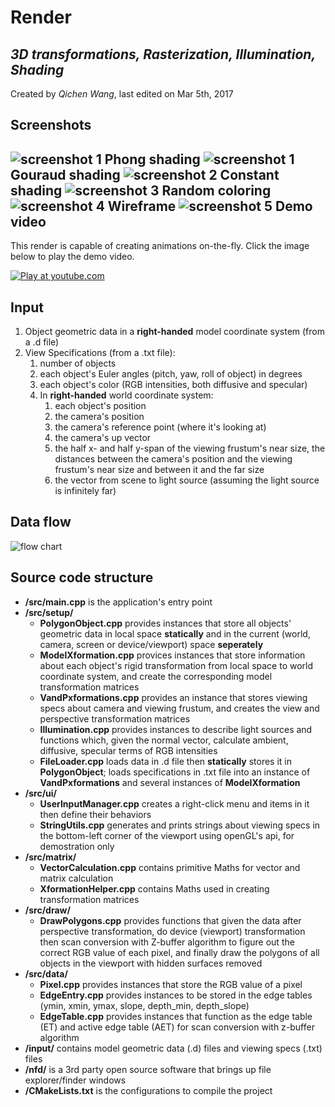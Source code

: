 **Render**
================================
   *3D transformations, Rasterization, Illumination, Shading*
   -------------------------------------------------------------
Created by *Qichen Wang*, last edited on Mar 5th, 2017

Screenshots
-----------
![screenshot 1](https://github.com/QichenW/MyRenderDocumentations/blob/master/progress/screenshot__1.png "screenshot 1")
**Phong shading**
![screenshot 1](https://github.com/QichenW/MyRenderDocumentations/blob/master/progress/screenshot_1.png "screenshot 1")
**Gouraud shading**
![screenshot 2](https://github.com/QichenW/MyRenderDocumentations/blob/master/progress/screenshot_2.png "screenshot 2")
**Constant shading**
![screenshot 3](https://github.com/QichenW/MyRenderDocumentations/blob/master/progress/screenshot_3.png "screenshot 3")
**Random coloring**
![screenshot 4](https://github.com/QichenW/MyRenderDocumentations/blob/master/progress/screenshot_4.png "screenshot 4")
**Wireframe**
![screenshot 5](https://github.com/QichenW/MyRenderDocumentations/blob/master/progress/screenshot_5.png "screenshot 5")
Demo video
---------
This render is capable of creating animations on-the-fly. Click the image below to play the demo video.

[![Play at youtube.com](https://img.youtube.com/vi/Ju4PKdSVo7g/0.jpg "Play at youtube.com")](https://youtu.be/Ju4PKdSVo7g)

Input
-----
   1. Object geometric data in a **right-handed** model coordinate system (from a .d file)
   2. View Specifications (from a .txt file):
      1. number of objects
      2. each object's Euler angles (pitch, yaw, roll of object) in degrees
      3. each object's color (RGB intensities, both diffusive and specular)
      4. In **right-handed** world coordinate system:
         1. each object's position
         2. the camera's position
         3. the camera's reference point (where it's looking at)
         4. the camera's up vector
         5. the half x- and half y-span of the viewing frustum's near size, the distances between the camera's position and the viewing frustum's near size and between it and the far size
         6. the vector from scene to light source (assuming the light source is infinitely far)

Data flow
---------
![flow chart](https://github.com/QichenW/MyRenderDocumentations/blob/master/progress/data_flow_3.png "Data flow chart of the software")

Source code structure
----------------------

  * **/src/main.cpp** is the application's entry point
  * **/src/setup/**
    * **PolygonObject.cpp** provides instances that store all objects' geometric data in local space **statically** and in the current (world, camera, screen or device/viewport) space **seperately**
    * **ModelXformation.cpp** provices instances that store information about each object's rigid transformation from local space to world coordinate system, and create the corresponding model transformation matrices
    * **VandPxformations.cpp** provides an instance that stores viewing specs about camera and viewing frustum, and creates the view and perspective transformation matrices
    * **Illumination.cpp** provides instances to describe light sources and functions which, given the normal vector, calculate ambient, diffusive, specular terms of RGB intensities
    * **FileLoader.cpp** loads data in .d file then **statically** stores it in **PolygonObject**; loads specifications in .txt file into an instance of **VandPxformations** and several instances of **ModelXformation**
  * **/src/ui/**  
    * **UserInputManager.cpp** creates a right-click menu and items in it then define their behaviors
    * **StringUtils.cpp** generates and prints strings about viewing specs in the bottom-left corner of the viewport using openGL's api, for demostration only
  * **/src/matrix/**  
    * **VectorCalculation.cpp** contains primitive Maths for vector and matrix calculation 
    * **XformationHelper.cpp** contains Maths used in creating transformation matrices
  * **/src/draw/**  
    * **DrawPolygons.cpp** provides functions that given the data after perspective transformation, do device (viewport) transformation then scan conversion with Z-buffer algorithm to figure out the correct RGB value of each pixel, and finally draw the polygons of all objects in the viewport with hidden surfaces removed
  * **/src/data/**
    * **Pixel.cpp** provides instances that store the RGB value of a pixel
    * **EdgeEntry.cpp** provides instances to be stored in the edge tables (ymin, xmin, ymax, slope, depth_min, depth_slope)
    * **EdgeTable.cpp** provides instances that function as the edge table (ET) and active edge table (AET) for scan conversion with z-buffer algorithm
  * **/input/** contains model geometric data (.d) files and viewing specs (.txt) files
  * **/nfd/** is a 3rd party open source software that brings up file explorer/finder windows
  * **/CMakeLists.txt** is the configurations to compile the project
